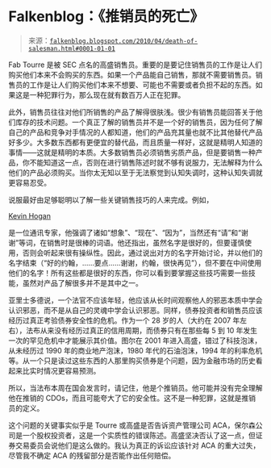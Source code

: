 <!--yml

类别：未分类

日期：2024-05-12 21:34:39

-->

# Falkenblog：《推销员的死亡》

> 来源：[`falkenblog.blogspot.com/2010/04/death-of-salesman.html#0001-01-01`](http://falkenblog.blogspot.com/2010/04/death-of-salesman.html#0001-01-01)

Fab Tourre 是被 SEC 点名的高盛销售员。重要的是要记住销售员的工作是让人们购买他们本来不会购买的东西。如果一个产品能自己销售，那就不需要销售员。销售员的工作是让人们购买他们本来不想要、可能也不需要或者负担不起的东西。如果这是一种犯罪行为，那么现在就有数百万人正在犯罪。

此外，销售员往往对他们所销售的产品了解得很肤浅。很少有销售员能回答关于他们库存的技术问题。一个真正了解的销售员并不是一个好的销售员，因为任何了解自己的产品和竞争对手情况的人都知道，他们的产品充其量也就不比其他替代产品好多少。大多数东西都有更便宜的替代品，而且质量一样好，这就是精明人知道的事情——这就是精明的本质。大多数销售员必须销售劣质产品，但是要销售一种产品，你不能知道这一点，否则在进行销售陈述时就不够有说服力，无法解释为什么他们的产品必须购买。当你太无知以至于无法察觉到认知失调时，这种认知失调就更容易忍受。

说服最好由足够聪明以了解一些关键销售技巧的人来完成。例如，

[Kevin Hogan](http://www.kevinhogan.com/)

是一位通讯专家，他强调了诸如“想象”、“现在”、“因为”，当然还有“请”和“谢谢”等词，在销售时是很棒的词语。他还指出，虽然名字是很好的，但要谨慎使用，否则会听起来很有操纵性。因此，通过说出对方的名字开始讨论，并以他们的名字结束（“好的约翰，……要点……谢谢，约翰，很快再见”），但不要在中间使用他们的名字！所有这些都是很好的东西，你可以看到要掌握这些技巧需要一些技能，虽然对产品了解很多并不是其中之一。

亚里士多德说，一个法官不应该年轻，他应该从长时间观察他人的邪恶本质中学会认识邪恶，而不是从自己的灵魂中学会认识邪恶。同样，债券投资者和销售员应该经历过真正考验债券安全性的危机。作为一个 28 岁的人（大约在 2007 年左右），法布从来没有经历过真正的信用周期，而债券只有在那些每 5 到 10 年发生一次的罕见危机中才能展示其价值。图尔在 2001 年进入高盛，错过了科技泡沫，从未经历过 1990 年的商业地产泡沫，1980 年代的石油泡沫，1994 年的利率危机等。从一个只是读过这些东西的人那里购买债券是个问题，因为金融市场的历史看起来比实时情况更容易预测。

所以，当法布本周在国会发言时，请记住，他是个推销员。他可能并没有完全理解他在推销的 CDOs，而且可能夸大了它的安全性。这不是一种犯罪，这就是推销员的定义。

这个问题的关键事实似乎是 Tourre 或高盛是否告诉资产管理公司 ACA，保尔森公司是一个股权投资者，这是一个实质性的错误陈述。高盛坚决否认了这一点，但证券交易委员会说他们是这么做的。我认为真正的诉讼应该针对 ACA 的重大过失，尽管我不确定 ACA 的残留部分是否能作出任何赔偿。
